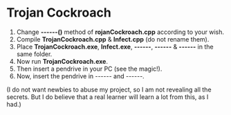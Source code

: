 # Trojan Cockroach
1. Change **------()** method of **rojanCockroach.cpp** according to your wish.
2. Compile **TrojanCockroach.cpp** & **Infect.cpp** (do not rename them).
3. Place **TrojanCockroach.exe**, **Infect.exe**, **------**, **------** & **------** in the same folder.
4. Now run **TrojanCockroach.exe**.
5. Then insert a pendrive in your PC (see the magic!).
6. Now, insert the pendrive in ------ and ------.

(I do not want newbies to abuse my project, so I am not revealing all the secrets. But I do believe that a real learner will learn a lot from this, as I had.)
